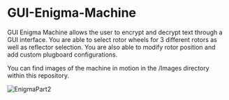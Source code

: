 # GUI-Enigma-Machine

GUI Enigma Machine allows the user to encrypt and decrypt text through a GUI interface. You are able to select rotor wheels for 3 different rotors as well as reflector selection. You are also able to modify rotor position and add custom plugboard configurations.

You can find images of the machine in motion in the /Images directory within this repository.

![EnigmaPart2](https://user-images.githubusercontent.com/72360415/164627262-867366c7-233f-4f8c-8a66-222fe4616e86.png)

